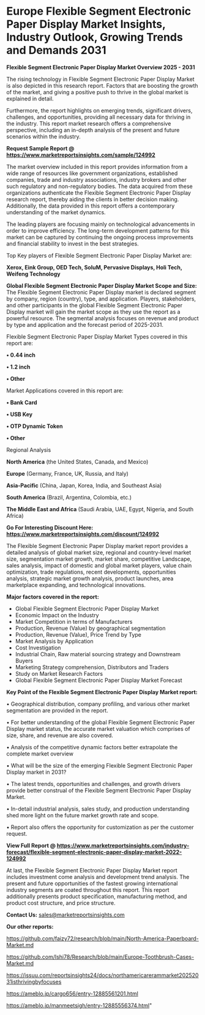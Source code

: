 # Europe Flexible Segment Electronic Paper Display Market Insights, Industry Outlook, Growing Trends and Demands 2031

<Strong> Flexible Segment Electronic Paper Display Market Overview 2025 - 2031</strong>

The rising technology in Flexible Segment Electronic Paper Display Market is also depicted in this research report. Factors that are boosting the growth of the market, and giving a positive push to thrive in the global market is explained in detail.

Furthermore, the report highlights on emerging trends, significant drivers, challenges, and opportunities, providing all necessary data for thriving in the industry. This report market research offers a comprehensive perspective, including an in-depth analysis of the present and future scenarios within the industry.

<strong>Request Sample Report @ <a href=https://www.marketreportsinsights.com/sample/124992>https://www.marketreportsinsights.com/sample/124992</a></strong>

The market overview included in this report provides information from a wide range of resources like government organizations, established companies, trade and industry associations, industry brokers and other such regulatory and non-regulatory bodies. The data acquired from these organizations authenticate the Flexible Segment Electronic Paper Display research report, thereby aiding the clients in better decision making. Additionally, the data provided in this report offers a contemporary understanding of the market dynamics.

The leading players are focusing mainly on technological advancements in order to improve efficiency. The long-term development patterns for this market can be captured by continuing the ongoing process improvements and financial stability to invest in the best strategies.

Top Key players of Flexible Segment Electronic Paper Display Market are:

<strong>Xerox, Eink Group, OED Tech, SoluM, Pervasive Displays, Holi Tech, Weifeng Technology</strong>

<strong><b>Global Flexible Segment Electronic Paper Display Market Scope and Size:</b></strong>
The Flexible Segment Electronic Paper Display market is declared segment by company, region (country), type, and application. Players, stakeholders, and other participants in the global Flexible Segment Electronic Paper Display market will gain the market scope as they use the report as a powerful resource. The segmental analysis focuses on revenue and product by type and application and the forecast period of 2025-2031.

Flexible Segment Electronic Paper Display Market Types covered in this report are:

<strong>• 0.44 inch

• 1.2 inch

• Other</strong>

Market Applications covered in this report are:

<strong>• Bank Card

• USB Key

• OTP Dynamic Token

• Other</strong> 

Regional Analysis

<strong>North America</strong> (the United States, Canada, and Mexico)

<strong>Europe</strong> (Germany, France, UK, Russia, and Italy)

<strong>Asia-Pacific</strong> (China, Japan, Korea, India, and Southeast Asia)

<strong>South America</strong> (Brazil, Argentina, Colombia, etc.)

<strong>The Middle East and Africa</strong> (Saudi Arabia, UAE, Egypt, Nigeria, and South Africa)

<strong>Go For Interesting Discount Here: <a href=https://www.marketreportsinsights.com/discount/124992>https://www.marketreportsinsights.com/discount/124992</a></strong>

The Flexible Segment Electronic Paper Display market report provides a detailed analysis of global market size, regional and country-level market size, segmentation market growth, market share, competitive Landscape, sales analysis, impact of domestic and global market players, value chain optimization, trade regulations, recent developments, opportunities analysis, strategic market growth analysis, product launches, area marketplace expanding, and technological innovations.

<strong><b>Major factors covered in the report:</b></strong>
<ul>
  <li>Global Flexible Segment Electronic Paper Display Market </li>
  <li>Economic Impact on the Industry</li>
  <li>Market Competition in terms of Manufacturers</li>
  <li>Production, Revenue (Value) by geographical segmentation</li>
  <li>Production, Revenue (Value), Price Trend by Type</li>
  <li>Market Analysis by Application</li>
  <li>Cost Investigation</li>
  <li>Industrial Chain, Raw material sourcing strategy and Downstream Buyers</li>
  <li>Marketing Strategy comprehension, Distributors and Traders</li>
  <li>Study on Market Research Factors</li>
  <li>Global Flexible Segment Electronic Paper Display Market Forecast</li>
</ul>

<strong><b>Key Point of the Flexible Segment Electronic Paper Display Market report:</b></strong>

• Geographical distribution, company profiling, and various other market segmentation are provided in the report.

• For better understanding of the global Flexible Segment Electronic Paper Display market status, the accurate market valuation which comprises of size, share, and revenue are also covered.

• Analysis of the competitive dynamic factors better extrapolate the complete market overview

• What will be the size of the emerging Flexible Segment Electronic Paper Display market in 2031?

• The latest trends, opportunities and challenges, and growth drivers provide better construal of the Flexible Segment Electronic Paper Display Market.

• In-detail industrial analysis, sales study, and production understanding shed more light on the future market growth rate and scope.

• Report also offers the opportunity for customization as per the customer request.

<strong><b>View Full Report @ <a href=https://www.marketreportsinsights.com/industry-forecast/flexible-segment-electronic-paper-display-market-2022-124992>https://www.marketreportsinsights.com/industry-forecast/flexible-segment-electronic-paper-display-market-2022-124992</a></b></strong>


At last, the Flexible Segment Electronic Paper Display Market report includes investment come analysis and development trend analysis. The present and future opportunities of the fastest growing international industry segments are coated throughout this report. This report additionally presents product specification, manufacturing method, and product cost structure, and price structure.

<strong>Contact Us:</strong>
sales@marketreportsinsights.com

<strong>Our other reports:</strong>

<a href=https://github.com/faizy72/research/blob/main/North-America-Paperboard-Market.md>https://github.com/faizy72/research/blob/main/North-America-Paperboard-Market.md</a>

<a href=https://github.com/Ishi78/Research/blob/main/Europe-Toothbrush-Cases-Market.md>https://github.com/Ishi78/Research/blob/main/Europe-Toothbrush-Cases-Market.md</a>

<a href=https://issuu.com/reportsinsights24/docs/northamericarerammarket20252031isthrivingbyfocuses>https://issuu.com/reportsinsights24/docs/northamericarerammarket20252031isthrivingbyfocuses</a>

<a href=https://ameblo.jp/cargo656/entry-12885561201.html>https://ameblo.jp/cargo656/entry-12885561201.html</a>

<a href=https://ameblo.jp/manmeetsigh/entry-12885556374.html>https://ameblo.jp/manmeetsigh/entry-12885556374.html</a>"
